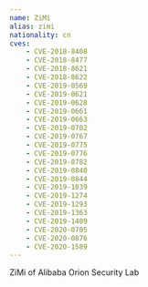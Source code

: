 ```yaml
---
name: ZiMi
alias: zimi
nationality: cn
cves:
    - CVE-2018-8408
    - CVE-2018-8477
    - CVE-2018-8621
    - CVE-2018-8622
    - CVE-2019-0569
    - CVE-2019-0621
    - CVE-2019-0628
    - CVE-2019-0661
    - CVE-2019-0663
    - CVE-2019-0702
    - CVE-2019-0767
    - CVE-2019-0775
    - CVE-2019-0776
    - CVE-2019-0782
    - CVE-2019-0840
    - CVE-2019-0844
    - CVE-2019-1039
    - CVE-2019-1274
    - CVE-2019-1293
    - CVE-2019-1363
    - CVE-2019-1409
    - CVE-2020-0705
    - CVE-2020-0876
    - CVE-2020-1589
---
```

ZiMi of Alibaba Orion Security Lab
